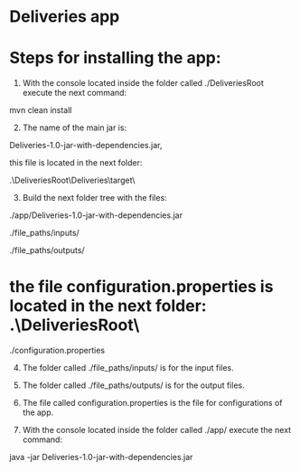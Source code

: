 # Deliveries app

# Steps for installing the app:

1. With the console located inside the folder called ./DeliveriesRoot execute the next command:

mvn clean install

2. The name of the main jar is:

Deliveries-1.0-jar-with-dependencies.jar,
 
this file is located in the next folder:

.\DeliveriesRoot\Deliveries\target\

3. Build the next folder tree with the files:

./app/Deliveries-1.0-jar-with-dependencies.jar

./file_paths/inputs/

./file_paths/outputs/

# the file configuration.properties is located in the next folder: .\DeliveriesRoot\
./configuration.properties

4. The folder called ./file_paths/inputs/ is for the input files.

5. The folder called ./file_paths/outputs/ is for the output files.

6. The file called configuration.properties is the file for configurations of the app.

7. With the console located inside the folder called ./app/ execute the next command:

java -jar Deliveries-1.0-jar-with-dependencies.jar